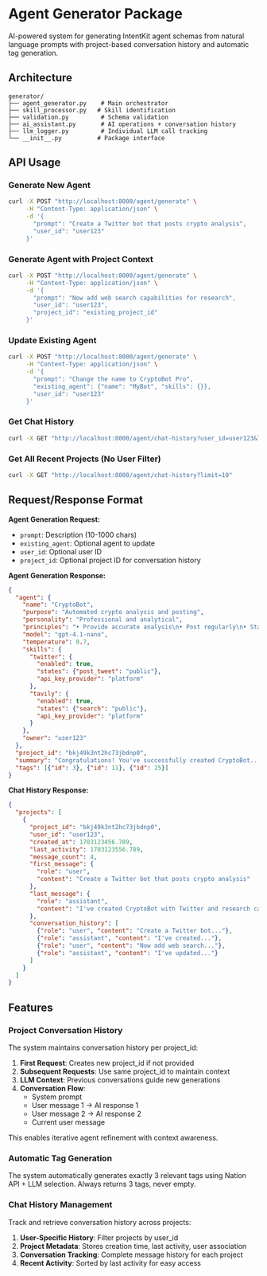# Agent Generator Package

AI-powered system for generating IntentKit agent schemas from natural language prompts with project-based conversation history and automatic tag generation.

## Architecture

```
generator/
├── agent_generator.py    # Main orchestrator
├── skill_processor.py   # Skill identification  
├── validation.py         # Schema validation
├── ai_assistant.py       # AI operations + conversation history
├── llm_logger.py         # Individual LLM call tracking
└── __init__.py          # Package interface
```

## API Usage

### Generate New Agent
```bash
curl -X POST "http://localhost:8000/agent/generate" \
     -H "Content-Type: application/json" \
     -d '{
       "prompt": "Create a Twitter bot that posts crypto analysis",
       "user_id": "user123"
     }'
```

### Generate Agent with Project Context
```bash
curl -X POST "http://localhost:8000/agent/generate" \
     -H "Content-Type: application/json" \
     -d '{
       "prompt": "Now add web search capabilities for research",
       "user_id": "user123",
       "project_id": "existing_project_id"
     }'
```

### Update Existing Agent
```bash
curl -X POST "http://localhost:8000/agent/generate" \
     -H "Content-Type: application/json" \
     -d '{
       "prompt": "Change the name to CryptoBot Pro", 
       "existing_agent": {"name": "MyBot", "skills": {}},
       "user_id": "user123"
     }'
```

### Get Chat History
```bash
curl -X GET "http://localhost:8000/agent/chat-history?user_id=user123&limit=20"
```

### Get All Recent Projects (No User Filter)
```bash
curl -X GET "http://localhost:8000/agent/chat-history?limit=10"
```

## Request/Response Format

**Agent Generation Request:**
- `prompt`: Description (10-1000 chars)
- `existing_agent`: Optional agent to update  
- `user_id`: Optional user ID
- `project_id`: Optional project ID for conversation history

**Agent Generation Response:**
```json
{
  "agent": {
    "name": "CryptoBot",
    "purpose": "Automated crypto analysis and posting",
    "personality": "Professional and analytical", 
    "principles": "• Provide accurate analysis\n• Post regularly\n• Stay updated",
    "model": "gpt-4.1-nano",
    "temperature": 0.7,
    "skills": {
      "twitter": {
        "enabled": true,
        "states": {"post_tweet": "public"},
        "api_key_provider": "platform"
      },
      "tavily": {
        "enabled": true,
        "states": {"search": "public"},
        "api_key_provider": "platform"
      }
    },
    "owner": "user123"
  },
  "project_id": "bkj49k3nt2hc73jbdnp0",
  "summary": "Congratulations! You've successfully created CryptoBot...",
  "tags": [{"id": 3}, {"id": 11}, {"id": 25}]
}
```

**Chat History Response:**
```json
{
  "projects": [
    {
      "project_id": "bkj49k3nt2hc73jbdnp0",
      "user_id": "user123",
      "created_at": 1703123456.789,
      "last_activity": 1703123556.789,
      "message_count": 4,
      "first_message": {
        "role": "user",
        "content": "Create a Twitter bot that posts crypto analysis"
      },
      "last_message": {
        "role": "assistant", 
        "content": "I've created CryptoBot with Twitter and research capabilities..."
      },
      "conversation_history": [
        {"role": "user", "content": "Create a Twitter bot..."},
        {"role": "assistant", "content": "I've created..."},
        {"role": "user", "content": "Now add web search..."},
        {"role": "assistant", "content": "I've updated..."}
      ]
    }
  ]
}
```

## Features

### Project Conversation History

The system maintains conversation history per project_id:

1. **First Request**: Creates new project_id if not provided
2. **Subsequent Requests**: Use same project_id to maintain context
3. **LLM Context**: Previous conversations guide new generations
4. **Conversation Flow**: 
   - System prompt
   - User message 1 → AI response 1
   - User message 2 → AI response 2
   - Current user message

This enables iterative agent refinement with context awareness.

### Automatic Tag Generation

The system automatically generates exactly 3 relevant tags using Nation API + LLM selection. Always returns 3 tags, never empty.

### Chat History Management

Track and retrieve conversation history across projects:

1. **User-Specific History**: Filter projects by user_id
2. **Project Metadata**: Stores creation time, last activity, user association
3. **Conversation Tracking**: Complete message history for each project
4. **Recent Activity**: Sorted by last activity for easy access